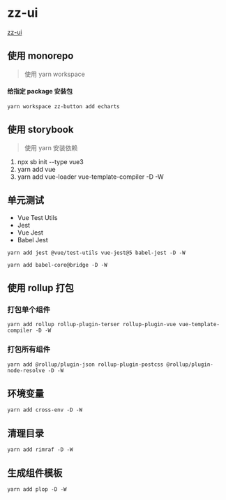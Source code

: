 # zz-ui

[zz-ui]()

## 使用 monorepo

> 使用 yarn workspace

#### 给指定 package 安装包
```
yarn workspace zz-button add echarts
```

## 使用 storybook

> 使用 yarn 安装依赖

1. npx sb init --type vue3
2. yarn add vue
3. yarn add vue-loader vue-template-compiler -D -W

## 单元测试

- Vue Test Utils
- Jest
- Vue Jest
- Babel Jest

```
yarn add jest @vue/test-utils vue-jest@5 babel-jest -D -W

yarn add babel-core@bridge -D -W
```

## 使用 rollup 打包

### 打包单个组件

```
yarn add rollup rollup-plugin-terser rollup-plugin-vue vue-template-compiler -D -W
```

### 打包所有组件

```
yarn add @rollup/plugin-json rollup-plugin-postcss @rollup/plugin-node-resolve -D -W
```

## 环境变量

```
yarn add cross-env -D -W
```

## 清理目录

```
yarn add rimraf -D -W
```

## 生成组件模板

```
yarn add plop -D -W
```
